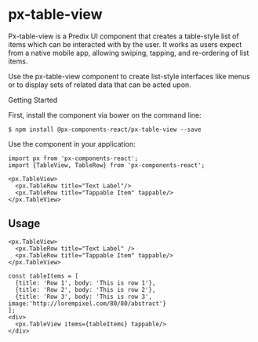 # px-table-view
Px-table-view is a Predix UI component that creates a table-style list of items which can be interacted with by the user. It works as users expect from a native mobile app, allowing swiping, tapping, and re-ordering of list items.

Use the px-table-view component to create list-style interfaces like menus or to display sets of related data that can be acted upon.



Getting Started

First, install the component via bower on the command line:

```code
$ npm install @px-components-react/px-table-view --save
```

Use the component in your application:

```code
import px from 'px-components-react';
import {TableView, TableRow} from 'px-components-react';

<px.TableView>
  <px.TableRow title="Text Label"/>
  <px.TableRow title="Tappable Item" tappable/>
</px.TableView>
```

## Usage

```react
<px.TableView>
  <px.TableRow title="Text Label" />
  <px.TableRow title="Tappable Item" tappable/>
</px.TableView>
```

```react
const tableItems = [
  {title: 'Row 1', body: 'This is row 1'},
  {title: 'Row 2', body: 'This is row 2'},
  {title: 'Row 3', body: 'This is row 3', image:'http://lorempixel.com/80/80/abstract'}
];
<div>
  <px.TableView items={tableItems} tappable/>
</div>
```
